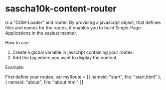 # sascha10k-content-router
<sascha10k-content-router> is a "DOM-Loader" and router. By providing a javascript object, that defines files 
and names for the routes, it enables you to build Single-Page-Applications in the easiest manner. 

How to use:
1. Create a global variable in javscript containing your routes.
2. Add the <sascha10k-content-router> tag where you want to display the content.

Example:

First define your routes.
    var myRoute = [{
        nameid: "start",
        file: "start.html"
    },
    {
        nameid: "about",
        file: "about.html"
    }]
    
